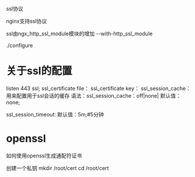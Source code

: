 ssl协议





nginx支持ssl协议




ssl由ngx_http_ssl_module模块的增加
--with-http_ssl_module


./configure 


# 关于ssl的配置


listen 443 ssl;
ssl_certificate file：
ssl_certificate key：
ssl_session_cache：用来配置用于ssl会话的缓存
语法：ssl_session_cache：off|none|
默认值：none;

ssl_session_timeout:
默认值：5m;#5分钟



# openssl

如何使用openssl生成通配符证书




创建一个私钥
mkdir /root/cert
cd /root/cert


